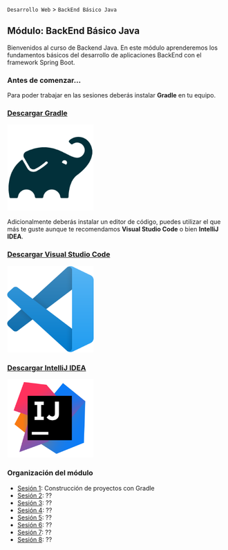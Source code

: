 `Desarrollo Web` > `BackEnd Básico Java`

## Módulo: BackEnd Básico Java

Bienvenidos al curso de Backend Java. En este módulo aprenderemos los fundamentos básicos del desarrollo de aplicaciones BackEnd con el framework Spring Boot.

### Antes de comenzar...

Para poder trabajar en las sesiones deberás instalar **Gradle** en tu equipo.

### [Descargar Gradle](https://gradle.org/install/)

<img src="gradle.png" alt="Gradle" width="200"/>

Adicionalmente deberás instalar un editor de código, puedes utilizar el que más te guste aunque te recomendamos **Visual Studio Code** o bien **IntelliJ IDEA**.

### [Descargar Visual Studio Code](https://code.visualstudio.com)

<img src="code.png" alt="Visual Studio Code" width="200"/>

### [Descargar IntelliJ IDEA](https://www.jetbrains.com/idea/)

<img src="idea.png" alt="IntelliJ IDEA" width="200"/>

### Organización del módulo
 
 - [Sesión 1](Sesion-01): Construcción de proyectos con Gradle
 - [Sesión 2](Sesion-02): ??
 - [Sesión 3](Sesion-03): ??
 - [Sesión 4](Sesion-04): ??
 - [Sesión 5](Sesion-05): ??
 - [Sesión 6](Sesion-06): ??
 - [Sesión 7](Sesion-07): ??
 - [Sesión 8](Sesion-08): ??
